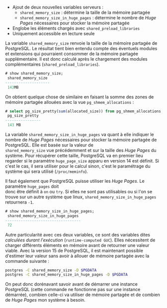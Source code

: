 <!--
Les commits sur ce sujet sont :

* https://git.postgresql.org/gitweb/?p=postgresql.git;a=commit;h=43c1c4f65eab77bcfc4f535a7e9ac0421e0cf2a5
* https://git.postgresql.org/gitweb/?p=postgresql.git;a=commit;h=bd1788051b02cfddcd9ef0e2fd094972f372b8fd

Discussion

* https://gitlab.dalibo.info/formation/workshops/-/issues/160

-->

<div class="slide-content">

* Ajout de deux nouvelles variables serveurs :
  + `shared_memory_size` : détermine la taille de la mémoire partagée
  + `shared_memory_size_in_huge_pages` : détermine le nombre de _Huge Pages_ 
    nécessaires pour stocker la mémoire partagée
* Englobe les éléments chargés avec `shared_preload_libraries`
* Uniquement accessible en lecture seule

</div>

<div class="notes">

La variable `shared_memory_size` renvoie la taille de la mémoire partagée de PostgreSQL.
Le résultat tient bien entendu compte des éventuels modules et extensions qui pourraient 
consommer de la mémoire partagée supplémentaire. Il est donc calculé après le chargement 
des modules complémentaires (`shared_preload_libraries`).

```sql
# show shared_memory_size;
 shared_memory_size 
--------------------
 143MB
```

On obtient quelque chose de similaire en faisant la somme des zones de mémoire partagée allouées 
avec la vue `pg_shmem_allocations` :

```sql
# select pg_size_pretty(sum(allocated_size)) from pg_shmem_allocations;
 pg_size_pretty 
----------------
 143 MB
```

La variable `shared_memory_size_in_huge_pages` va quant à elle indiquer le nombre de _Huge Pages_ 
nécessaires pour stocker la mémoire partagée de PostgreSQL. Elle est basée sur la valeur de  
`shared_memory_size` vue précédemment et sur la taille des _Huge Pages_ du système. Pour 
récupérer cette taille, PostgreSQL va en premier lieu regarder si le paramètre `huge_page_size` 
apparu en version 14 est définit. Si c'est le cas, il sera utiliser pour le calcul sinon, c'est le 
paramétrage du système qui sera utilisé (`/proc/meminfo`).

Il faut également que PostgreSQL puisse utiliser les _Huge Pages_. Le paramètre `huge_pages` doit  
donc être définit à `on` ou `try`. Si elles ne sont pas utilisables ou si l'on se trouve sur un 
autre système que linux, `shared_memory_size_in_huge_pages` retournera `-1`.

```sql
# show shared_memory_size_in_huge_pages;
 shared_memory_size_in_huge_pages 
----------------------------------
 72
```

Autre particularité avec ces deux variables, ce sont des variables dites _calculées durant l'exécution_ 
(`runtime-computed GUC`). Elles nécessitent de charger différents éléments en mémoire avant de 
retourner une valeur viable. Avec la version 15 de PostgreSQL, il est maintenant possible d'estimer leur 
valeur sans avoir à allouer de mémoire partagée avec la commande suivante :

```bash
postgres -C shared_memory_size -D $PGDATA
postgres -C shared_memory_size_in_huge_pages -D $PGDATA
```

On peut donc dorénavant savoir avant de démarrer une instance PostgreSQL (cette commande ne fonctionne pas 
sur une instance démarrée), combien celle-ci va utiliser de mémoire partagée et de combien de 
_Huge Pages_ mon système à besoin.

</div>
